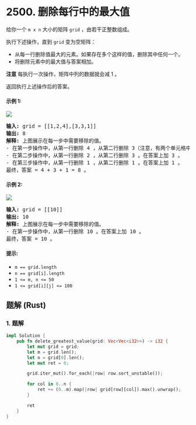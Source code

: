 # 2500. 删除每行中的最大值
给你一个 `m x n` 大小的矩阵 `grid` ，由若干正整数组成。

执行下述操作，直到 `grid` 变为空矩阵：

* 从每一行删除值最大的元素。如果存在多个这样的值，删除其中任何一个。
* 将删除元素中的最大值与答案相加。

**注意** 每执行一次操作，矩阵中列的数据就会减 1 。

返回执行上述操作后的答案。

#### 示例 1:
![](https://assets.leetcode.com/uploads/2022/10/19/q1ex1.jpg)
<pre>
<strong>输入:</strong> grid = [[1,2,4],[3,3,1]]
<strong>输出:</strong> 8
<strong>解释:</strong> 上图展示在每一步中需要移除的值。
- 在第一步操作中，从第一行删除 4 ，从第二行删除 3（注意，有两个单元格中的值为 3 ，我们可以删除任一）。在答案上加 4 。
- 在第二步操作中，从第一行删除 2 ，从第二行删除 3 。在答案上加 3 。
- 在第三步操作中，从第一行删除 1 ，从第二行删除 1 。在答案上加 1 。
最终，答案 = 4 + 3 + 1 = 8 。
</pre>

#### 示例 2:
![](https://assets.leetcode.com/uploads/2022/10/19/q1ex2.jpg)
<pre>
<strong>输入:</strong> grid = [[10]]
<strong>输出:</strong> 10
<strong>解释:</strong> 上图展示在每一步中需要移除的值。
- 在第一步操作中，从第一行删除 10 。在答案上加 10 。
最终，答案 = 10 。
</pre>

#### 提示:
* `m == grid.length`
* `n == grid[i].length`
* `1 <= m, n <= 50`
* `1 <= grid[i][j] <= 100`

## 题解 (Rust)

### 1. 题解
```Rust
impl Solution {
    pub fn delete_greatest_value(grid: Vec<Vec<i32>>) -> i32 {
        let mut grid = grid;
        let m = grid.len();
        let n = grid[0].len();
        let mut ret = 0;

        grid.iter_mut().for_each(|row| row.sort_unstable());

        for col in 0..n {
            ret += (0..m).map(|row| grid[row][col]).max().unwrap();
        }

        ret
    }
}
```
